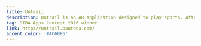 ```yaml
---
title: Untrail
description: Untrail is an AR application designed to play sports. After choosing a team users will paint a map of the color of their team as they move.
tag: DIBA Apps Contest 2016 winner
link: http://untrail.pautena.com/
accent_color: '#4C60E6'
---
```

